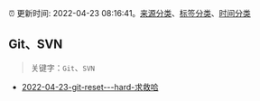 :alarm_clock: 更新时间: 2022-04-23 08:16:41。[来源分类](../README.md)、[标签分类](../TAGS.md)、[时间分类](../TIMELINE.md)

## Git、SVN


> 关键字：`Git`、`SVN`



- [2022-04-23-git-reset---hard-求救哈](https://www.v2ex.com/t/848777) 
